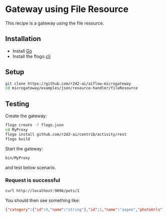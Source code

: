 # Gateway using File Resource
This recipe is a gateway using the file resource.

## Installation
* Install [Go](https://golang.org/)
* Install the flogo [cli](https://github.com/r2d2-ai/cli)

## Setup
```bash
git clone https://github.com/r2d2-ai/aiflow-microgateway
cd microgateway/examples/json/resource-handler/fileResource
```

## Testing
Create the gateway:
```bash
flogo create -f flogo.json
cd MyProxy
flogo install github.com/r2d2-ai/contrib/activity/rest
flogo build
```

Start the gateway:
```bash
bin/MyProxy
```
and test below scenario.


### Request is successful
```bash
curl http://localhost:9096/pets/1
```

You should then see something like:
```json
{"category":{"id":0,"name":"string"},"id":1,"name":"aspen","photoUrls":["string"],"status":"done","tags":[{"id":0,"name":"string"}]}
```

